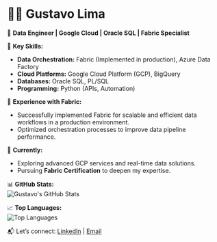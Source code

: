 # 👨‍💻 Gustavo Lima  

🚀 **Data Engineer | Google Cloud | Oracle SQL | Fabric Specialist**  

🔹 **Key Skills:**  
- **Data Orchestration:** Fabric (Implemented in production), Azure Data Factory  
- **Cloud Platforms:** Google Cloud Platform (GCP), BigQuery  
- **Databases:** Oracle SQL, PL/SQL  
- **Programming:** Python (APIs, Automation)  

🔹 **Experience with Fabric:**  
- Successfully implemented Fabric for scalable and efficient data workflows in a production environment.  
- Optimized orchestration processes to improve data pipeline performance.  

🔹 **Currently:**  
- Exploring advanced GCP services and real-time data solutions.  
- Pursuing **Fabric Certification** to deepen my expertise.  

📊 **GitHub Stats:**  
![Gustavo's GitHub Stats](https://github-readme-stats.vercel.app/api?username=gustavolima007&show_icons=true&theme=merko)  

📈 **Top Languages:**  
![Top Languages](https://github-readme-stats.vercel.app/api/top-langs/?username=gustavolima007&layout=compact&theme=merko)  

📬 Let’s connect: [LinkedIn](https://linkedin.com/in/seu-perfil) | [Email](mailto:adm.gustavo.lima@live.com)
